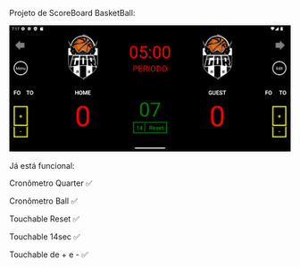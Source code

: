 Projeto de ScoreBoard BasketBall:

![Screen](https://github.com/Rodolfo96/ScoreboardBasketBall/blob/40556c578471402ab41a654fed8dcfca9ab3684a/src/components/imgs/Screen.png)

Já está funcional:

 Cronômetro Quarter :white_check_mark:
 
 Cronômetro Ball :white_check_mark:

 Touchable Reset :white_check_mark:

 Touchable 14sec :white_check_mark:
 
 Touchable de + e - :white_check_mark:
 
